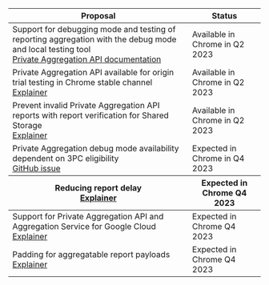 <table class="with-heading-tint with-borders width-full">
  <thead>
    <tr>
      <th>Proposal</th>
      <th>Status</th>
    </tr>
  </thead>
  <tr>
    <td>Support for debugging mode and testing of reporting aggregation with the debug mode and local testing tool<br><a href="/docs/privacy-sandbox/private-aggregation/#enabledebugmode">Private Aggregation API documentation</a></td>
    <td>Available in Chrome in Q2 2023</td>
  </tr>
  <tr>
    <td>Private Aggregation API available for origin trial testing in Chrome stable channel<br><a href="https://github.com/patcg-individual-drafts/private-aggregation-api">Explainer</a></td>
    <td>Available in Chrome in Q2 2023</td>
  </tr>
  <tr>
    <td>Prevent invalid Private Aggregation API reports with report verification for Shared Storage<br><a href="https://github.com/patcg-individual-drafts/private-aggregation-api/blob/main/report_verification.md">Explainer</a></td>
    <td>Available in Chrome in Q2 2023</td>
  </tr>
  <tr>
    <td>Private Aggregation debug mode availability dependent on 3PC eligibility<br><a href="https://github.com/patcg-individual-drafts/private-aggregation-api/issues/57">GitHub issue</a></td>
    <td>Expected in Chrome in Q4 2023</td>
  </tr>
    <tr>
      <th>Reducing report delay<br>
<a href="https://github.com/patcg-individual-drafts/private-aggregation-api/blob/main/report_verification.md#reduced-delay">Explainer</a></th>
      <th>Expected in Chrome Q4 2023</th>
    </tr>
  </thead>
  <tbody>
    <tr>
      <td>Support for Private Aggregation API and Aggregation Service for Google Cloud<br>
<a href="https://github.com/patcg-individual-drafts/private-aggregation-api#aggregation-coordinator-choice">Explainer</a></td>
      <td>Expected in Chrome Q4 2023</td>
    </tr>
    <tr>
      <td>Padding for aggregatable report payloads<br>
<a href="https://github.com/patcg-individual-drafts/private-aggregation-api#padding">Explainer</a></td>
      <td>Expected in Chrome Q4 2023</td>
    </tr>
</table>
